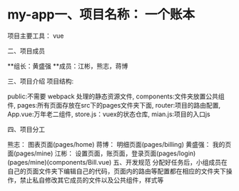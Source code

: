 # my-app一、项目名称： 一个账本
项目主要工具： vue

二、项目成员

**组长：黄盛强
**成员：江彬，熊志，蒋博

三、项目介绍
项目结构:

public:不需要 webpack 处理的静态资源文件,
components:文件夹放置公共组件,
pages:所有页面存放在src下的pages文件夹下面,
router:项目的路由配置,
App.vue:万年老二组件,
store.js：vuex的状态仓库,
mian.js:项目的入口js

四、项目分工

熊志： 图表页面(pages/home)
蒋博： 明细页面(pages/billing)
黄盛强： 我的页面(pages/mine)
江彬： 设置页面，账页面，登录页面(pages/login)(pages/mine)(components/Bill.vue)
五、开发规范
分配好任务后，小组成员在自己的页面文件夹下编辑自己的代码，页面内的路由等配置都在相应的文件夹下操作，禁止私自修改其它成员的文件以及公共组件，样式等
